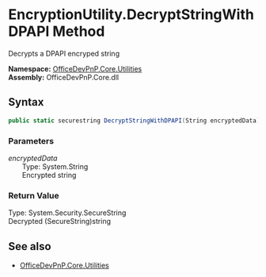 # EncryptionUtility.DecryptStringWithDPAPI Method  
Decrypts a DPAPI encryped string  

**Namespace:** [OfficeDevPnP.Core.Utilities](OfficeDevPnP.Core.Utilities.md)  
**Assembly:** OfficeDevPnP.Core.dll  
## Syntax
```C#
public static securestring DecryptStringWithDPAPI(String encryptedData)
```
### Parameters
*encryptedData*  
&emsp;&emsp;Type: System.String  
&emsp;&emsp;Encrypted string  
  
### Return Value
Type: System.Security.SecureString  
Decrypted (SecureString)string

## See also
- [OfficeDevPnP.Core.Utilities](OfficeDevPnP.Core.Utilities.md)
